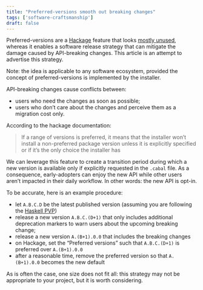```yaml
---
title: "Preferred-versions smooth out breaking changes"
tags: ['software-craftsmanship']
draft: false
---
```


Preferred-versions are a [Hackage](https://hackage.haskell.org/) feature that looks [mostly unused](https://hackage.haskell.org/packages/preferred), whereas it enables a software release strategy that can mitigate the damage caused by API-breaking changes. This article is an attempt to advertise this strategy.

Note: the idea is applicable to any software ecosystem, provided the concept of preferred-versions is implemented by the installer.

API-breaking changes cause conflicts between:

- users who need the changes as soon as possible;
- users who don’t care about the changes and perceive them as a migration cost only.

According to the hackage documentation:

> If a range of versions is preferred, it means that the installer won’t install a non-preferred package version unless it is explicitly specified or if it’s the only choice the installer has

We can leverage this feature to create a transition period during which a new version is available only if explicitly requested in the `.cabal` file. As a consequence, early-adopters can enjoy the new API while other users aren’t impacted in their daily workflow. In other words: the new API is opt-in.

To be accurate, here is an example procedure:

- let `A.B.C.D` be the latest published version (assuming you are following the [Haskell PVP](https://pvp.haskell.org/))
- release a new version `A.B.C.(D+1)` that only includes additional deprecation markers to warn users about the upcoming breaking change;
- release a new version `A.(B+1).0.0` that includes the breaking changes
- on Hackage, set the “Preferred versions” such that `A.B.C.(D+1)` is preferred over `A.(B+1).0.0`
- after a reasonable time, remove the preferred version so that `A.(B+1).0.0` becomes the new default

As is often the case, one size does not fit all: this strategy may not be appropriate to your project, but it is worth considering.
